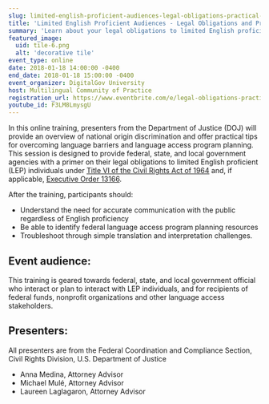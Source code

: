 ```yaml
---
slug: limited-english-proficient-audiences-legal-obligations-practical-solutions
title: 'Limited English Proficient Audiences - Legal Obligations and Practical Solutions'
summary: 'Learn about your legal obligations to limited English proficient individuals (LEP) as a federal, state, or local government agency&#46; We&#39;ll provide an overview of national origin discrimination and offer practical tips for overcoming language barriers and language access program planning&#46; '
featured_image: 
  uid: tile-6.png
  alt: 'decorative tile'
event_type: online
date: 2018-01-18 14:00:00 -0400
end_date: 2018-01-18 15:00:00 -0400
event_organizer: DigitalGov University
host: Multilingual Community of Practice
registration_url: https://www.eventbrite.com/e/legal-obligations-practical-solutions-if-your-agency-interacts-with-lep-audiences-registration-40912496378
youtube_id: F3LM8LmysgU
---
```


In this online training, presenters from the Department of Justice (DOJ) will provide an overview of national origin discrimination and offer practical tips for overcoming language barriers and language access program planning. This session is designed to provide federal, state, and local government agencies with a primer on their legal obligations to limited English proficient (LEP) individuals under [Title VI of the Civil Rights Act of 1964](https://www.justice.gov/crt/fcs/TitleVI) and, if applicable, [Executive Order 13166](https://www.justice.gov/crt/executive-order-13166).

After the training, participants should:

* Understand the need for accurate communication with the public regardless of English proficiency
* Be able to identify federal language access program planning resources 
* Troubleshoot through simple translation and interpretation challenges.

## Event audience: 

This training is geared towards federal, state, and local government official who interact or plan to interact with LEP individuals, and for recipients of federal funds, nonprofit organizations and other language access stakeholders.

## Presenters: 

All presenters are from the Federal Coordination and Compliance Section, Civil Rights Division, U.S. Department of Justice 

* Anna Medina, Attorney Advisor
* Michael Mulé, Attorney Advisor
* Laureen Laglagaron, Attorney Advisor
